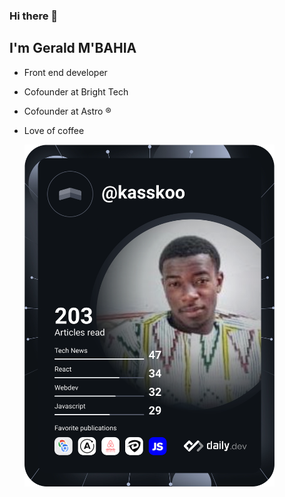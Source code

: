 ### Hi there 👋

## I'm Gerald M'BAHIA

- Front end developer 
- Cofounder at Bright Tech
- Cofounder at Astro ®
- Love of coffee

    <a href="https://app.daily.dev/kasskoo"><img src="https://raw.githubusercontent.com/yobright/yobright/03d7c139ebacb22bfee524b6a8eb72528848747e/devcard.svg" width="400" alt="Gerald M'BAHIA's Dev Card"/></a>
